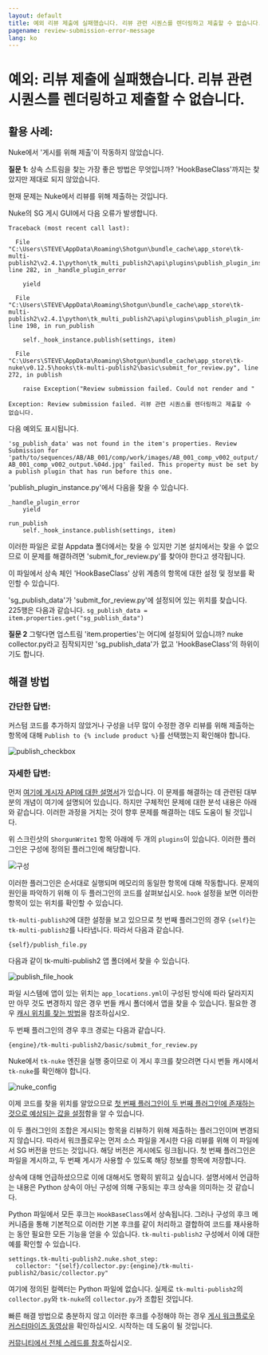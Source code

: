 ```yaml
---
layout: default
title: 예외 리뷰 제출에 실패했습니다. 리뷰 관련 시퀀스를 렌더링하고 제출할 수 없습니다.
pagename: review-submission-error-message
lang: ko
---
```


# 예외: 리뷰 제출에 실패했습니다. 리뷰 관련 시퀀스를 렌더링하고 제출할 수 없습니다.

## 활용 사례:

Nuke에서 '게시를 위해 제출'이 작동하지 않았습니다.

**질문 1:**
상속 스트림을 찾는 가장 좋은 방법은 무엇입니까? 'HookBaseClass'까지는 찾았지만 제대로 되지 않았습니다.

현재 문제는 Nuke에서 리뷰를 위해 제출하는 것입니다.

Nuke의 SG 게시 GUI에서 다음 오류가 발생합니다.


    Traceback (most recent call last):

      File "C:\Users\STEVE\AppData\Roaming\Shotgun\bundle_cache\app_store\tk-multi-publish2\v2.4.1\python\tk_multi_publish2\api\plugins\publish_plugin_instance.py", line 282, in _handle_plugin_error

        yield

      File "C:\Users\STEVE\AppData\Roaming\Shotgun\bundle_cache\app_store\tk-multi-publish2\v2.4.1\python\tk_multi_publish2\api\plugins\publish_plugin_instance.py", line 198, in run_publish

        self._hook_instance.publish(settings, item)

      File "C:\Users\STEVE\AppData\Roaming\Shotgun\bundle_cache\app_store\tk-nuke\v0.12.5\hooks\tk-multi-publish2\basic\submit_for_review.py", line 272, in publish

        raise Exception("Review submission failed. Could not render and "

    Exception: Review submission failed. 리뷰 관련 시퀀스를 렌더링하고 제출할 수 없습니다.

다음 예외도 표시됩니다.

`'sg_publish_data' was not found in the item's properties. Review Submission for 'path/to/sequences/AB/AB_001/comp/work/images/AB_001_comp_v002_output/AB_001_comp_v002_output.%04d.jpg' failed. This property must be set by a publish plugin that has run before this one.`


'publish_plugin_instance.py'에서 다음을 찾을 수 있습니다.


    _handle_plugin_error
        yield

    run_publish
        self._hook_instance.publish(settings, item)

이러한 파일은 로컬 Appdata 폴더에서는 찾을 수 있지만 기본 설치에서는 찾을 수 없으므로 이 문제를 해결하려면 'submit_for_review.py'를 찾아야 한다고 생각됩니다.

이 파일에서 상속 체인 'HookBaseClass' 상위 계층의 항목에 대한 설정 및 정보를 확인할 수 있습니다.

'sg_publish_data'가 'submit_for_review.py'에 설정되어 있는 위치를 찾습니다. 225행은 다음과 같습니다. `sg_publish_data = item.properties.get("sg_publish_data")`

**질문 2**
그렇다면 업스트림 'item.properties'는 어디에 설정되어 있습니까? nuke collector.py라고 짐작되지만 'sg_publish_data'가 없고 'HookBaseClass'의 하위이기도 합니다.

## 해결 방법

### 간단한 답변:

커스텀 코드를 추가하지 않았거나 구성을 너무 많이 수정한 경우 리뷰를 위해 제출하는 항목에 대해 `Publish to {% include product %}`를 선택했는지 확인해야 합니다.

![publish_checkbox](images/review-submission-error-message-01.jpeg)

### 자세한 답변:

먼저 [여기에 게시자 API에 대한 설명서](https://developer.shotgunsoftware.com/tk-multi-publish2/)가 있습니다. 이 문제를 해결하는 데 관련된 대부분의 개념이 여기에 설명되어 있습니다. 하지만 구체적인 문제에 대한 분석 내용은 아래와 같습니다. 이러한 과정을 거치는 것이 향후 문제를 해결하는 데도 도움이 될 것입니다.

위 스크린샷의 `ShorgunWrite1` 항목 아래에 두 개의 `plugins`이 있습니다. 이러한 플러그인은 구성에 정의된 플러그인에 해당합니다.

![구성](images/review-submission-error-message-02.jpeg)

이러한 플러그인은 순서대로 실행되며 메모리의 동일한 항목에 대해 작동합니다. 문제의 원인을 파악하기 위해 이 두 플러그인의 코드를 살펴보십시오. `hook` 설정을 보면 이러한 항목이 있는 위치를 확인할 수 있습니다.

`tk-multi-publish2`에 대한 설정을 보고 있으므로 첫 번째 플러그인의 경우 `{self}`는 `tk-multi-publish2`를 나타냅니다. 따라서 다음과 같습니다.
```
{self}/publish_file.py
```
다음과 같이 tk-multi-publish2 앱 폴더에서 찾을 수 있습니다.

![publish_file_hook](images/review-submission-error-message-03.jpeg)

파일 시스템에 앱이 있는 위치는 `app_locations.yml`이 구성된 방식에 따라 달라지지만 아무 것도 변경하지 않은 경우 번들 캐시 폴더에서 앱을 찾을 수 있습니다. 필요한 경우 [캐시 위치를 찾는 방법](https://developer.shotgunsoftware.com/7c9867c0/)을 참조하십시오.

두 번째 플러그인의 경우 후크 경로는 다음과 같습니다.
```
{engine}/tk-multi-publish2/basic/submit_for_review.py
```
Nuke에서 `tk-nuke` 엔진을 실행 중이므로 이 게시 후크를 찾으려면 다시 번들 캐시에서 `tk-nuke`를 확인해야 합니다.

![nuke_config](images/review-submission-error-message-04.jpeg)

이제 코드를 찾을 위치를 알았으므로 [첫 번째 플러그인이 두 번째 플러그인에 존재하는 것으로 예상되는 값을 설정](https://github.com/shotgunsoftware/tk-multi-publish2/blob/a83e35dbf1a85eac7c3abd7e7f5509a42a8b8cf1/hooks/publish_file.py#L425)함을 알 수 있습니다.

이 두 플러그인의 조합은 게시되는 항목을 리뷰하기 위해 제출하는 플러그인이며 변경되지 않습니다. 따라서 워크플로우는 먼저 소스 파일을 게시한 다음 리뷰를 위해 이 파일에서 SG 버전을 만드는 것입니다. 해당 버전은 게시에도 링크됩니다. 첫 번째 플러그인은 파일을 게시하고, 두 번째 게시가 사용할 수 있도록 해당 정보를 항목에 저장합니다.

상속에 대해 언급하셨으므로 이에 대해서도 명확히 밝히고 싶습니다. 설명서에서 언급하는 내용은 Python 상속이 아닌 구성에 의해 구동되는 후크 상속을 의미하는 것 같습니다.

Python 파일에서 모든 후크는 `HookBaseClass`에서 상속됩니다. 그러나 구성의 후크 메커니즘을 통해 기본적으로 이러한 기본 후크를 같이 처리하고 결합하여 코드를 재사용하는 동안 필요한 모든 기능을 얻을 수 있습니다. `tk-multi-publish2` 구성에서 이에 대한 예를 확인할 수 있습니다.

```
settings.tk-multi-publish2.nuke.shot_step:
  collector: "{self}/collector.py:{engine}/tk-multi-publish2/basic/collector.py"
```

여기에 정의된 컬렉터는 Python 파일에 없습니다. 실제로 `tk-multi-publish2`의 `collector.py`와 `tk-nuke`의 `collector.py`가 조합된 것입니다.

빠른 해결 방법으로 충분하지 않고 이러한 후크를 수정해야 하는 경우 [게시 워크플로우 커스터마이즈 동영상](https://developer.shotgridsoftware.com/ko/869a6fab/#shotgrid-toolkit-webinar-videos)을 확인하십시오. 시작하는 데 도움이 될 것입니다.

[커뮤니티에서 전체 스레드를 참조](https://community.shotgridsoftware.com/t/nuke-submit-for-review-py/10026)하십시오.

